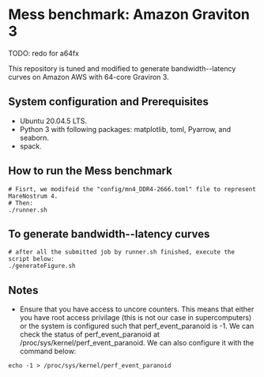 # Mess benchmark: Amazon Graviton 3

TODO: redo for a64fx

This repository is tuned and modified to generate bandwidth--latency curves on Amazon AWS with 64-core Graviron 3.




## System configuration and Prerequisites

- Ubuntu 20.04.5 LTS.
- Python 3 with following packages: matplotlib, toml, Pyarrow, and seaborn. 
- spack.  
 



## How to run the Mess benchmark 

```
# Fisrt, we modifeid the "config/mn4_DDR4-2666.toml" file to represent MareNostrum 4. 
# Then: 
./runner.sh 
```


## To generate bandwidth--latency curves

```
# after all the submitted job by runner.sh finished, execute the script below:
./generateFigure.sh 
```






## Notes

- Ensure that you have access to uncore counters. This means that either you have root access privilage (this is not our case in supercomputers) or the system is configured such that perf_event_paranoid is -1. We can check the status of perf_event_paranoid at /proc/sys/kernel/perf_event_paranoid. We can also configure it with the command below: 

```
echo -1 > /proc/sys/kernel/perf_event_paranoid
```




